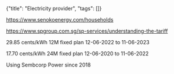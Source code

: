 {"title": "Electricity provider", "tags": []}

https://www.senokoenergy.com/households

https://www.spgroup.com.sg/sp-services/understanding-the-tariff

29.85 cents/kWh
12M fixed plan
12-06-2022 to 11-06-2023

17.70 cents/kWh
24M fixed plan
12-06-2020 to 11-06-2022

Using Sembcorp Power since 2018

